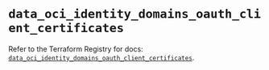 # `data_oci_identity_domains_oauth_client_certificates`

Refer to the Terraform Registry for docs: [`data_oci_identity_domains_oauth_client_certificates`](https://registry.terraform.io/providers/oracle/oci/6.18.0/docs/data-sources/identity_domains_oauth_client_certificates).
